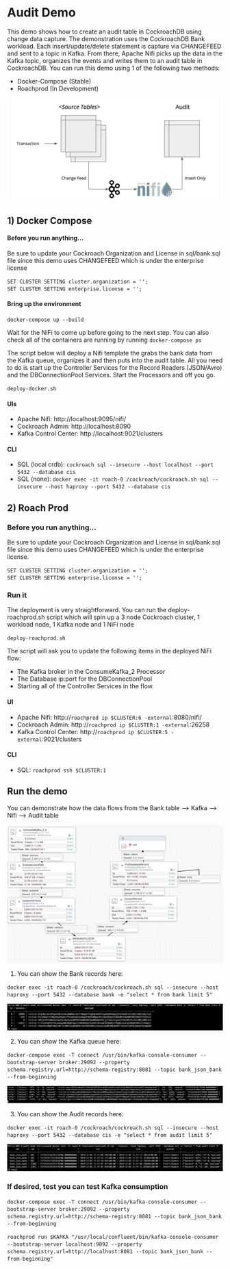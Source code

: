 # Audit Demo

This demo shows how to create an audit table in CockroachDB using change data capture.  The demonstration uses the CockroachDB Bank workload.  Each insert/update/delete statement is capture via CHANGEFEED and sent to a topic in Kafka.  From there, Apache Nifi picks up the data in the Kafka topic, organizes the events and writes them to an audit table in CockroachDB.  You can run this demo using 1 of the following two methods: <br>
-  Docker-Compose (Stable) <br>
- Roachprod (In Development) <br>

![Audit Demo](/images/Audit_Demo.png)

## 1) Docker Compose

#### Before you run anything...

Be sure to update your Cockroach Organization and License in sql/bank.sql file since this demo uses CHANGEFEED which is under the enterprise license

`SET CLUSTER SETTING cluster.organization = '';`<br>
`SET CLUSTER SETTING enterprise.license = '';`

#### Bring up the environment

`docker-compose up --build`

Wait for the NiFi to come up before going to the next step.  You can also check all of the containers are running by running `docker-compose ps`

The script below will deploy a Nifi template the grabs the bank data from the Kafka queue, organizes it and then puts into the audit table.  All you need to do is start up the Controller Services for the Record Readers (JSON/Avro) and the DBConnectionPool Services.  Start the Processors and off you go.

`deploy-docker.sh`

#### UIs

- Apache Nifi: http://localhost:9095/nifi/
- Cockroach Admin: http://localhost:8090
- Kafka Control Center: http://localhost:9021/clusters


#### CLI

- SQL (local crdb): `cockroach sql --insecure --host localhost --port 5432 --database cis`
- SQL (none): `docker exec -it roach-0 /cockroach/cockroach.sh sql --insecure --host haproxy --port 5432 --database cis`


## 2) Roach Prod

### Before you run anything...

Be sure to update your Cockroach Organization and License in sql/bank.sql file since this demo uses CHANGEFEED which is under the enterprise license.

`SET CLUSTER SETTING cluster.organization = '';`<br>
`SET CLUSTER SETTING enterprise.license = '';`

### Run it
The deployment is very straightforward.  You can run the deploy-roachprod.sh script which will spin up a 3 node Cockroach cluster, 1 workload node, 1 Kafka node and 1 NiFi node

`deploy-roachprod.sh`

The script will ask you to update the following items in the deployed NiFi flow:
- The Kafka broker in the ConsumeKafka_2 Processor
- The Database ip:port for the DBConnectionPool
- Starting all of the Controller Services in the flow.

#### UI

- Apache Nifi: http://`roachprod ip $CLUSTER:6 -external`:8080/nifi/
- Cockroach Admin: http://`roachprod ip $CLUSTER:1 -external`:26258
- Kafka Control Center: http://`roachprod ip $CLUSTER:5 -external`:9021/clusters

#### CLI

- SQL: `roachprod ssh $CLUSTER:1`

## Run the demo

You can demonstrate how the data flows from the Bank table --> Kafka --> Nifi --> Audit table

![Bank Demo](/images/Bank_Demo.png)

1) You can show the Bank records here:

`docker exec -it roach-0 /cockroach/cockroach.sh sql --insecure --host haproxy --port 5432 --database bank -e "select * from bank limit 5"`

![Bank Demo](/images/Bank_Table.png)

2) You can show the Kafka queue here:

`docker-compose exec -T connect /usr/bin/kafka-console-consumer --bootstrap-server broker:29092 --property schema.registry.url=http://schema-registry:8081 --topic bank_json_bank --from-beginning`

![Audit Table](/images/Kafka_Topic.png)

3) You can show the Audit records here:

`docker exec -it roach-0 /cockroach/cockroach.sh sql --insecure --host haproxy --port 5432 --database cis -e "select * from audit limit 5"`

![Audit Table](/images/Audit_Table.png)


### If desired, test you can test Kafka consumption

`docker-compose exec -T connect /usr/bin/kafka-console-consumer --bootstrap-server broker:29092 --property schema.registry.url=http://schema-registry:8081 --topic bank_json_bank --from-beginning`

`roachprod run $KAFKA "/usr/local/confluent/bin/kafka-console-consumer --bootstrap-server localhost:9092 --property schema.registry.url=http://localhost:8081 --topic bank_json_bank --from-beginning"`
